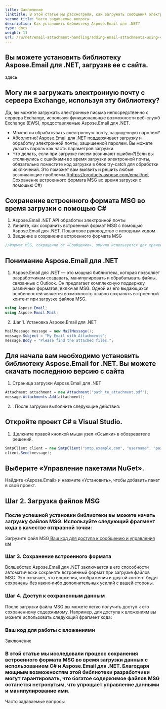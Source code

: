```yaml
---
title: Заключение
linktitle: В этой статье мы рассмотрели, как загружать сообщения электронной почты с параметрами загрузки в C# с помощью библиотеки Aspose.Email для .NET. Мы рассмотрели различные сценарии, включая загрузку из файлов, потоков, Exchange Server и обработку электронной почты, защищенной паролем. Следуя пошаговому руководству и используя предоставленные примеры исходного кода, вы сможете легко интегрировать функцию загрузки электронной почты в свои приложения.
second_title: Часто задаваемые вопросы
description: Как установить библиотеку Aspose.Email для .NET?
type: docs
weight: 11
url: /ru/net/email-attachment-handling/adding-email-attachments-using-csharp/
---
```


##  Вы можете установить библиотеку Aspose.Email для .NET, загрузив ее с сайта.

здесь

## Могу ли я загружать электронную почту с сервера Exchange, используя эту библиотеку?

Да, вы можете загружать электронные письма непосредственно с сервера Exchange, используя функциональные возможности веб-служб Exchange (EWS), предоставляемые Aspose.Email для .NET.

- Можно ли обрабатывать электронную почту, защищенную паролем?
- Абсолютно! Aspose.Email для .NET поддерживает загрузку и обработку электронной почты, защищенной паролем. Вы можете указать пароль как часть параметров загрузки.
- Что делать, если при загрузке писем возникают ошибки?[Если вы столкнулись с ошибками во время загрузки электронной почты, обязательно поместите код загрузки в блок try-catch для обработки исключений. Это поможет вам выявить и решить любые возникающие проблемы.](https://products.aspose.com/email/net Сохранение встроенного формата MSG во время загрузки с помощью C#)

##  Сохранение встроенного формата MSG во время загрузки с помощью C#

1.  Aspose.Email .NET API обработки электронной почты
2.  Узнайте, как сохранить встроенный формат MSG с помощью Aspose.Email для .NET. Пошаговое руководство с исходным кодом.
3. Введение в сохранение встроенного формата MSG

```csharp
//Формат MSG, сокращенно от «Сообщение», обычно используется для хранения электронных писем, контактов, встреч и других данных, связанных с Outlook. Он позволяет сохранять богатый контент, такой как вложения, изображения и форматирование. Однако при загрузке файлов MSG с помощью C# сохранение внедренного содержимого может оказаться затруднительным.
```

## Понимание Aspose.Email для .NET

1. Aspose.Email для .NET — это мощная библиотека, которая позволяет разработчикам создавать, манипулировать и обрабатывать файлы, связанные с Outlook. Он предлагает комплексную поддержку различных форматов, включая MSG. Одной из его выдающихся особенностей является возможность плавно сохранять встроенный контент при загрузке файлов MSG.

```csharp
using Aspose.Email;
using Aspose.Email.Mail;
```

2. Шаг 1. Установка Aspose.Email для .NET

```csharp
MailMessage message = new MailMessage();
message.Subject = "My Email with Attachments";
message.Body = "Please find the attached files.";
```

##  Для начала вам необходимо установить библиотеку Aspose.Email for .NET. Вы можете скачать последнюю версию с сайта

1. Страница загрузки Aspose.Email для .NET

```csharp
Attachment attachment = new Attachment("path_to_attachment.pdf");
message.Attachments.Add(attachment);
```

2. . После загрузки выполните следующие действия:

## Откройте проект C# в Visual Studio.

1. Щелкните правой кнопкой мыши узел «Ссылки» в обозревателе решений.

```csharp
SmtpClient client = new SmtpClient("smtp.example.com", "username", "password");
client.Send(message);
```

## Выберите «Управление пакетами NuGet».

Найдите «Aspose.Email» и нажмите «Установить», чтобы добавить пакет в свой проект.

## Шаг 2. Загрузка файлов MSG

### После успешной установки библиотеки вы можете начать загрузку файлов MSG. Используйте следующий фрагмент кода в качестве отправной точки:

 Загрузите файл MSG[ Ваш код для доступа к сообщению и управления им](https://releases.aspose.com/email/net/)

### Шаг 3. Сохранение встроенного формата

Волшебство Aspose.Email для .NET заключается в его способности автоматически сохранять встроенный формат при загрузке файлов MSG. Это означает, что вложения, изображения и другой контент будут сохранены без каких-либо дополнительных усилий с вашей стороны.

### Шаг 4. Доступ к сохраненным данным

После загрузки файла MSG вы можете легко получить доступ к его сохраненному содержимому. Например, для доступа к вложениям вы можете использовать следующий фрагмент кода:

###  Ваш код для работы с вложениями

Заключение

### В этой статье мы исследовали процесс сохранения встроенного формата MSG во время загрузки данных с использованием C# и Aspose.Email для .NET. Благодаря мощным возможностям этой библиотеки разработчики могут гарантировать, что богатое содержимое файлов MSG останется нетронутым, что упрощает управление данными и манипулирование ими.

Часто задаваемые вопросы
